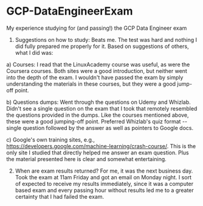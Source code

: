 # GCP-DataEngineerExam
My experience studying for (and passing!) the GCP Data Engineer exam

1) Suggestions on how to study:
Beats me.  The test was hard and nothing I did fully prepared me properly for it.  Based on suggestions of others, what I did was:  

a) Courses:  I read that the LinuxAcademy course was useful, as were the Coursera courses.  Both sites were a good introduction, but neither went into the depth of the exam.  I wouldn't have passed the exam by simply understanding the materials in these courses, but they were a good jump-off point.

b) Questions dumps:  Went through the questions on Udemy and Whizlab.  Didn't see a single question on the exam that I took that remotely resembled the questions provided in the dumps.  Like the courses mentioned above, these were a good jumping-off point. Preferred Whizlab's quiz format -- single question followed by the answer as well as pointers to Google docs.  

c) Google's own training sites, e.g., https://developers.google.com/machine-learning/crash-course/.  This is the only site I studied that directly helped me answer an exam question.  Plus the material presented here is clear and somewhat entertaining.

2) When are exam results returned?
For me, it was the next business day.  Took the exam at 11am Friday and got an email on Monday night.  I sort of expected to receive my results immediately, since it was a computer based exam and every passing hour without results led me to a greater certainty that I had failed the exam.
